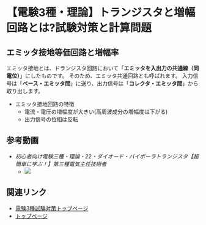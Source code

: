 # 【電験3種・理論】トランジスタと増幅回路とは?試験対策と計算問題


## エミッタ接地等価回路と増幅率

エミッタ接地とは、ドランジスタ回路において「**エミッタを入出力の共通線（同電位）**」にしたものです。
そのため、エミッタ共通回路とも呼ばれます。
入力信号は「**ベース・エミッタ間**」に送り、出力信号は「**コレクタ・エミッタ間**」から取り出します。

- エミッタ接地回路の特徴
    - 電流・電圧の増幅度が大きい(高周波成分の増幅度は下がる)
    - 出力信号の位相は反転



## 参考動画

- *初心者向け電験三種・理論・22・ダイオード・バイポーラトランジスタ【超簡単に学ぶ！】第三種電気主任技術者*
    - [![](https://img.youtube.com/vi/kch285xklHg/0.jpg)](https://www.youtube.com/watch?v=kch285xklHg)

## 関連リンク

- [電験3種試験対策トップページ](../index.md)
- [トップページ](../../../index.md)